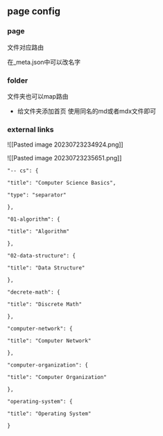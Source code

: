 
## page config
### page
文件对应路由

在_meta.json中可以改名字

### folder
文件夹也可以map路由

- 给文件夹添加首页
使用同名的md或者mdx文件即可

### external links

![[Pasted image 20230723234924.png]]

![[Pasted image 20230723235651.png]]


```
"-- cs": {

"title": "Computer Science Basics",

"type": "separator"

},

"01-algorithm": {

"title": "Algorithm"

},

"02-data-structure": {

"title": "Data Structure"

},

"decrete-math": {

"title": "Discrete Math"

},

"computer-network": {

"title": "Computer Network"

},

"computer-organization": {

"title": "Computer Organization"

},

"operating-system": {

"title": "Operating System"

}
```